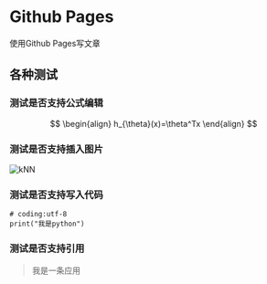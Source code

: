# Github Pages
使用Github Pages写文章

## 各种测试
### 测试是否支持公式编辑
$$
\begin{align}
h_{\theta}(x)=\theta^Tx
\end{align}
$$

### 测试是否支持插入图片
![kNN](http://scikit-learn.org/stable/_images/sphx_glr_plot_classification_0011.png)

### 测试是否支持写入代码
```python3
# coding:utf-8
print("我是python")
```

### 测试是否支持引用
> 我是一条应用
